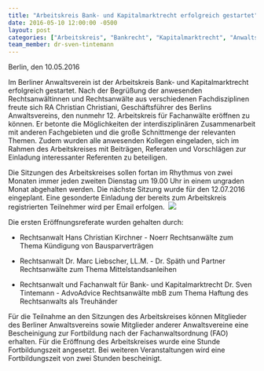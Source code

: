 ```yaml
---
title: "Arbeitskreis Bank- und Kapitalmarktrecht erfolgreich gestartet"
date: 2016-05-10 12:00:00 -0500
layout: post
categories: ["Arbeitskreis", "Bankrecht", "Kapitalmarktrecht", "Anwaltsverein", "Kirchner", "Christiani", "Liebscher", "Tintemann"]
team_member: dr-sven-tintemann
---
```


Berlin, den 10.05.2016

Im Berliner Anwaltsverein ist der Arbeitskreis Bank- und Kapitalmarktrecht erfolgreich gestartet. Nach der Begrüßung der anwesenden Rechtsanwältinnen und Rechtsanwälte aus verschiedenen Fachdisziplinen freute sich RA Christian Christiani, Geschäftsführer des Berlins Anwaltsvereins, den nunmehr 12. Arbeitskreis für Fachanwälte eröffnen zu können. Er betonte die Möglichkeiten der interdisziplinären Zusammenarbeit mit anderen Fachgebieten und die große Schnittmenge der relevanten Themen. Zudem wurden alle anwesenden Kollegen eingeladen, sich im Rahmen des Arbeitskreises mit Beiträgen, Referaten und Vorschlägen zur Einladung interessanter Referenten zu beteiligen.&nbsp;

Die Sitzungen des Arbeitskreises sollen fortan im Rhythmus von zwei Monaten immer jeden zweiten Dienstag um 19.00 Uhr in einem ungraden Monat abgehalten werden. Die nächste Sitzung wurde für den 12.07.2016 eingeplant. Eine gesonderte Einladung der bereits zum Arbeitskreis registrierten Teilnehmer wird per Email erfolgen.&nbsp; ![](/uploads/dokumente//Bild_Arbeitskreis.JPG)

Die ersten Eröffnungsreferate wurden gehalten durch:&nbsp;

- Rechtsanwalt Hans Christian Kirchner - Noerr Rechtsanwälte zum Thema Kündigung von Bausparverträgen

- Rechtsanwalt Dr. Marc Liebscher, LL.M. - Dr. Späth und Partner Rechtsanwälte zum Thema Mittelstandsanleihen

- Rechtsanwalt und Fachanwalt für Bank- und Kapitalmarktrecht Dr. Sven Tintemann - AdvoAdvice Rechtsanwälte mbB zum Thema Haftung des Rechtsanwalts als Treuhänder

Für die Teilnahme an den Sitzungen des Arbeitskreises können Mitglieder des Berliner Anwaltsvereins sowie Mitglieder anderer Anwaltsvereine eine Bescheinigung zur Fortbildung nach der Fachanwaltsordnung (FAO) erhalten. Für die Eröffnung des Arbeitskreises wurde eine Stunde Fortbildungszeit angesetzt. Bei weiteren Veranstaltungen wird eine Fortbildungszeit von zwei Stunden bescheinigt. &nbsp;

